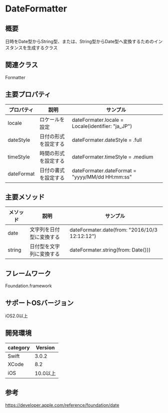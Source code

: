 # DateFormatter

## 概要

日時をDate型からString型、または、String型からDate型へ変換するためのインスタンスを生成するクラス

## 関連クラス

Formatter

## 主要プロパティ
| プロパティ | 説明　| サンプル  |
|---|---|---|
| locale | ロケールを設定 |dateFormater.locale = Locale(identifier: "ja_JP")|
| dateStyle | 日付の形式を設定する | dateFormater.dateStyle = .full |
| timeStyle | 時間の形式を設定する | dateFormater.timeStyle = .medium |
| dateFormat | 日付の書式を設定する | dateFormater.dateFormat = "yyyy/MM/dd HH:mm:ss"|



## 主要メソッド
| メソッド | 説明 | サンプル　|
|---|---|---|
| date | 文字列を日付型に変換する | dateFormater.date(from: "2016/10/3 12:12:12") |
| string | 日付型を文字列に変換する | dateFormater.string(from: Date())) |

## フレームワーク
Foundation.framework

## サポートOSバージョン
iOS2.0以上

## 開発環境
|category | Version| 
|---|---|
| Swift | 3.0.2 |
| XCode | 8.2 |
| iOS | 10.0以上 |

## 参考
https://developer.apple.com/reference/foundation/date

